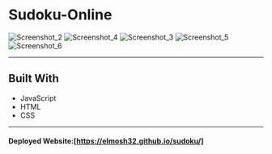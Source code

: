 # Sudoku-Online

![Screenshot_2](https://github.com/Elmosh32/sudoku/assets/61812199/8bc0a800-4b8a-43db-9b4c-bc179343d8b8)
![Screenshot_4](https://github.com/Elmosh32/sudoku/assets/61812199/af99a9d2-6c0e-4fc9-9f22-077a4331d400)
![Screenshot_3](https://github.com/Elmosh32/sudoku/assets/61812199/48eb6d3d-af9b-4f96-92f2-4f0f90ba53de)
![Screenshot_5](https://github.com/Elmosh32/sudoku/assets/61812199/841c499f-d5bf-45bf-a3b2-57fb949eee28)
![Screenshot_6](https://github.com/Elmosh32/sudoku/assets/61812199/2bbf8129-91fd-4898-bd46-a7a927014693)

---
## Built With
* JavaScript
* HTML
* CSS

---
#### Deployed Website:[https://elmosh32.github.io/sudoku/]

